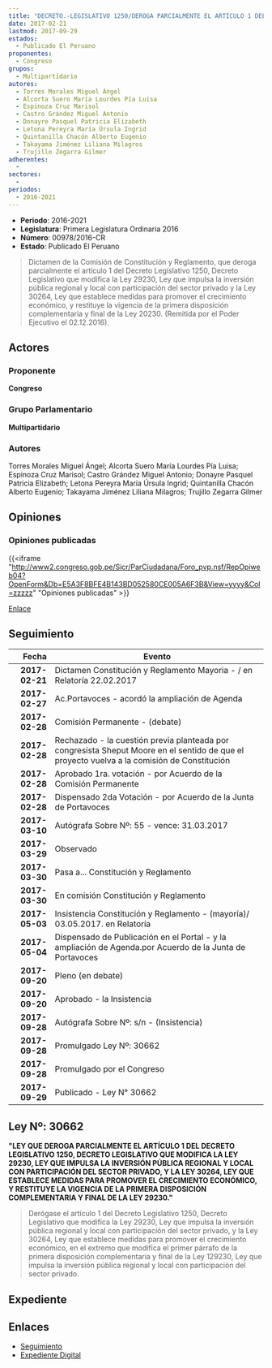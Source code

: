 ```yaml
---
title: "DECRETO.-LEGISLATIVO 1250/DEROGA PARCIALMENTE EL ARTÍCULO 1 DEL DECRETO LEGISLATIVO 1250, DECRETO LEGISLATIVO QUE MODIFICA LA LEY 29230, LEY QUE IMPULSA LA INVERSIÓN PÚBLICA REGIONAL Y LOCAL CON PARTICIPACIÓN DEL SECTOR PRIVADO, Y LA LEY 30264,LEY QUE ESTABLECE MEDIDAS PARA PROMOVER EL CRECIMIENTO ECONÓMICO, Y RESTITUYE LA VIGENCIA DE LA PRIMERA DISPOSICIÓN COMPLEMENTARIA Y FINAL DE LA LEY 29230"
date: 2017-02-21
lastmod: 2017-09-29
estados: 
  - Publicado El Peruano
proponentes: 
  - Congreso
grupos: 
  - Multipartidario
autores: 
  - Torres Morales Miguel Ángel
  - Alcorta Suero María Lourdes Pía Luisa
  - Espinoza Cruz Marisol
  - Castro Grández Miguel Antonio
  - Donayre Pasquel Patricia Elizabeth
  - Letona Pereyra María Úrsula Ingrid
  - Quintanilla Chacón Alberto Eugenio
  - Takayama Jiménez Liliana Milagros
  - Trujillo Zegarra Gilmer
adherentes: 
  - 
sectores: 
  - 
periodos: 
  - 2016-2021
---
```


- **Periodo**: 2016-2021
- **Legislatura**: Primera Legislatura Ordinaria 2016
- **Número**: 00978/2016-CR
- **Estado**: Publicado El Peruano

> Dictamen de la Comisión de Constitución y Reglamento, que deroga parcialmente el artículo 1 del Decreto Legislativo 1250, Decreto Legislativo que modifica la Ley 29230, Ley que impulsa la inversión pública regional y local con participación del sector privado y la Ley 30264, Ley que establece medidas para promover el crecimiento económico, y restituye la vigencia de la primera disposición complementaria y final de la Ley 20230. (Remitida por el Poder Ejecutivo el 02.12.2016).


## Actores

### Proponente

**Congreso**

### Grupo Parlamentario

**Multipartidario**

### Autores

Torres Morales Miguel Ángel; Alcorta Suero María Lourdes Pía Luisa; Espinoza Cruz Marisol; Castro Grández Miguel Antonio; Donayre Pasquel Patricia Elizabeth; Letona Pereyra María Úrsula Ingrid; Quintanilla Chacón Alberto Eugenio; Takayama Jiménez Liliana Milagros; Trujillo Zegarra Gilmer


## Opiniones

### Opiniones publicadas

{{<iframe "http://www2.congreso.gob.pe/Sicr/ParCiudadana/Foro_pvp.nsf/RepOpiweb04?OpenForm&Db=E5A3F8BFE4B143BD052580CE005A6F3B&View=yyyy&Col=zzzzz" "Opiniones publicadas" >}}

[Enlace](http://www2.congreso.gob.pe/Sicr/ParCiudadana/Foro_pvp.nsf/RepOpiweb04?OpenForm&Db=E5A3F8BFE4B143BD052580CE005A6F3B&View=yyyy&Col=zzzzz)

## Seguimiento

| Fecha | Evento |
|------:|--------|
| **2017-02-21** | Dictamen Constitución y Reglamento Mayoria - / en Relatoría 22.02.2017|
| **2017-02-27** | Ac.Portavoces - acordó la ampliación de Agenda|
| **2017-02-28** | Comisión Permanente - (debate)|
| **2017-02-28** | Rechazado - la cuestión previa planteada por congresista Sheput Moore en el sentido de que el proyecto vuelva a la comisión de Constitución|
| **2017-02-28** | Aprobado 1ra. votación - por Acuerdo de la Comisión Permanente|
| **2017-02-28** | Dispensado 2da Votación - por Acuerdo de la Junta de Portavoces|
| **2017-03-10** | Autógrafa Sobre Nº: 55 - vence: 31.03.2017|
| **2017-03-29** | Observado|
| **2017-03-30** | Pasa a... Constitución y Reglamento|
| **2017-03-30** | En comisión Constitución y Reglamento|
| **2017-05-03** | Insistencia Constitución y Reglamento - (mayoría)/ 03.05.2017. en Relatoría|
| **2017-05-04** | Dispensado de Publicación en el Portal - y la ampliación de Agenda.por Acuerdo de la Junta de Portavoces|
| **2017-09-20** | Pleno (en debate)|
| **2017-09-20** | Aprobado - la Insistencia|
| **2017-09-28** | Autógrafa Sobre Nº: s/n - (Insistencia)|
| **2017-09-28** | Promulgado Ley Nº: 30662|
| **2017-09-28** | Promulgado por el Congreso|
| **2017-09-29** | Publicado - Ley N° 30662|

## Ley Nº: 30662

**"LEY QUE DEROGA PARCIALMENTE EL ARTÍCULO 1 DEL DECRETO LEGISLATIVO 1250, DECRETO LEGISLATIVO QUE MODIFICA LA LEY 29230, LEY QUE IMPULSA LA INVERSIÓN PÚBLICA REGIONAL Y LOCAL CON PARTICIPACIÓN DEL SECTOR PRIVADO, Y LA LEY 30264, LEY QUE ESTABLECE MEDIDAS PARA PROMOVER EL CRECIMIENTO ECONÓMICO, Y RESTITUYE LA VIGENCIA DE LA PRIMERA DISPOSICIÓN COMPLEMENTARIA Y FINAL DE LA LEY 29230."**

> Derógase el artículo 1 del Decreto Legislativo 1250, Decreto Legislativo que modifica la Ley 29230, Ley que impulsa la inversión pública regional y local con participación del sector privado, y la Ley 30264, Ley que establece medidas para promover el crecimiento económico, en el extremo que modifica el primer párrafo de la primera disposición complementaria y final de la Ley 129230, Ley que impulsa la inversión pública regional y local con participación del sector privado.


## Expediente


## Enlaces 

- [Seguimiento](http://www2.congreso.gob.pe/Sicr/TraDocEstProc/CLProLey2016.nsf/f7fff46988ca05b1052578e100829cc7/599a3d9c324156a4052580ce005f98e2?OpenDocument)
- [Expediente Digital](http://www2.congreso.gob.pe/Sicr/TraDocEstProc/CLProLey2016.nsf/f7fff46988ca05b1052578e100829cc7/599a3d9c324156a4052580ce005f98e2?OpenDocument&Click=05257FB7005EB655.eb71d0cf91d8294e05256cdf006b5706/$Body/0.1C6C)
